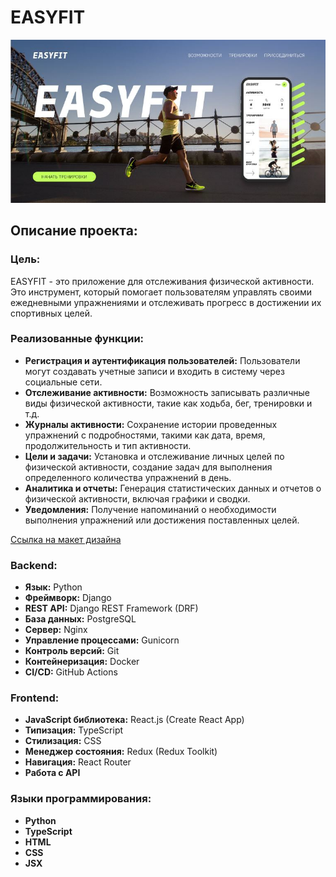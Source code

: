 # EASYFIT

![Изображение заголовка](https://github.com/antsakharov/physical_activity/blob/main/physical-activity-frontend/readme_src/easyfit__header.JPG)

## Описание проекта:

### Цель:

EASYFIT - это приложение для отслеживания физической активности. Это инструмент, который помогает пользователям управлять своими ежедневными упражнениями и отслеживать прогресс в достижении их спортивных целей.

### Реализованные функции:

- **Регистрация и аутентификация пользователей:** Пользователи могут создавать учетные записи и входить в систему через социальные сети.
- **Отслеживание активности:** Возможность записывать различные виды физической активности, такие как ходьба, бег, тренировки и т.д.
- **Журналы активности:** Сохранение истории проведенных упражнений с подробностями, такими как дата, время, продолжительность и тип активности.
- **Цели и задачи:** Установка и отслеживание личных целей по физической активности, создание задач для выполнения определенного количества упражнений в день.
- **Аналитика и отчеты:** Генерация статистических данных и отчетов о физической активности, включая графики и сводки.
- **Уведомления:** Получение напоминаний о необходимости выполнения упражнений или достижения поставленных целей.

[Ссылка на макет дизайна](https://www.figma.com/file/2GGrNYlJD5CkdBGRFKZxap/project?type=design&node-id=636-8730&mode=design&t=kxPqR1S6pMwBDMAq-0)

### Backend:

- **Язык:** Python
- **Фреймворк:** Django
- **REST API:** Django REST Framework (DRF)
- **База данных:** PostgreSQL
- **Сервер:** Nginx
- **Управление процессами:** Gunicorn
- **Контроль версий:** Git
- **Контейнеризация:** Docker
- **CI/CD:** GitHub Actions

### Frontend:

- **JavaScript библиотека:** React.js (Create React App)
- **Типизация:** TypeScript
- **Стилизация:** CSS
- **Менеджер состояния:** Redux (Redux Toolkit)
- **Навигация:** React Router
- **Работа с API**

### Языки программирования:

- **Python**
- **TypeScript**
- **HTML**
- **CSS**
- **JSX**
